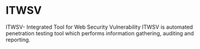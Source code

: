 # ITWSV
ITWSV- Integrated Tool for Web Security Vulnerability
ITWSV is automated penetration testing tool which performs information gathering, auditing and reporting.
 
